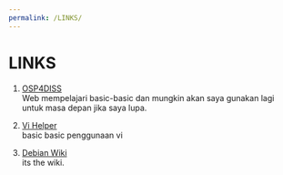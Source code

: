 ```yaml
---
permalink: /LINKS/
---
```


# LINKS

1. [OSP4DISS](https://osp4diss.vlsm.org/)<br>
Web mempelajari basic-basic dan mungkin akan saya gunakan lagi untuk masa depan
jika saya lupa.

2. [Vi Helper](https://www.cs.colostate.edu/helpdocs/vi.html)<br>
basic basic penggunaan vi

3. [Debian Wiki](https://wiki.debian.org/id/CommandLineInterface)<br>
its the wiki.


